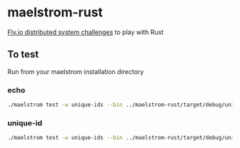 # maelstrom-rust

[Fly.io distributed system challenges](https://fly.io/dist-sys/1/)  to play with Rust

## To test

Run from your maelstrom installation directory

### echo

```sh
./maelstrom test -w unique-ids --bin ../maelstrom-rust/target/debug/unique-id --time-limit 30 --rate 1000 --node-count 3 --availability total --nemesis partition --log-stderr
```

### unique-id

```sh
./maelstrom test -w unique-ids --bin ../maelstrom-rust/target/debug/unique-id --time-limit 30 --rate 1000 --node-count 3 --availability total --nemesis partition --log-stderr
```
